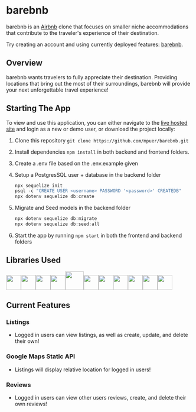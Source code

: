 # barebnb

barebnb is an [Airbnb](https://www.airbnb.com/) clone that focuses on smaller niche accommodations that contribute to the traveler's experience of their destination.

Try creating an account and using currently deployed features: [barebnb](https://bare-bnb.herokuapp.com/).

## Overview
barebnb wants travelers to fully appreciate their destination. Providing locations that bring out the most of their surroundings,
barebnb will provide your next unforgettable travel experience!

## Starting The App
To view and use this application, you can either navigate to the [live hosted site](https://bare-bnb.herokuapp.com/) and login as a new or demo user, or download the project locally:
1. Clone this repository ```git clone https://github.com/mpuer/barebnb.git```

2. Install dependencies ```npm install``` in both backend and frontend folders.

3.  Create a .env file based on the .env.example given

4.  Setup a PostgresSQL user + database in the backend folder
    ```javascript
    npx sequelize init
    psql -c "CREATE USER <username> PASSWORD '<password>' CREATEDB"
    npx dotenv sequelize db:create
    ```

5. Migrate and Seed models in the backend folder
    ```javascript
    npx dotenv sequelize db:migrate
    npx dotenv sequelize db:seed:all
    ```

6. Start the app by running ```npm start``` in both the frontend and backend folders

## Libraries Used
<img  src="https://cdn.jsdelivr.net/gh/devicons/devicon/icons/javascript/javascript-original.svg" height=40/><img src="https://cdn.jsdelivr.net/gh/devicons/devicon/icons/react/react-original.svg" height=40/><img src="https://cdn.jsdelivr.net/gh/devicons/devicon/icons/redux/redux-original.svg" height=40/><img src="https://cdn.jsdelivr.net/gh/devicons/devicon/icons/nodejs/nodejs-plain-wordmark.svg" height=40/><img src="https://cdn.jsdelivr.net/gh/devicons/devicon/icons/express/express-original-wordmark.svg" height=50/><img  src="https://cdn.jsdelivr.net/gh/devicons/devicon/icons/postgresql/postgresql-original.svg" height=40/><img  src="https://cdn.jsdelivr.net/gh/devicons/devicon/icons/sequelize/sequelize-original.svg" height=40/><img  src="https://cdn.jsdelivr.net/gh/devicons/devicon/icons/css3/css3-original.svg" height=40/><img  src="https://cdn.jsdelivr.net/gh/devicons/devicon/icons/html5/html5-original.svg" height=40/><img src="https://cdn.jsdelivr.net/gh/devicons/devicon/icons/vscode/vscode-original.svg" height=40/><img  src="https://cdn.jsdelivr.net/gh/devicons/devicon/icons/git/git-original.svg" height=40/>

## Current Features 
### Listings
- Logged in users can view listings, as well as create, update, and delete their own!

### Google Maps Static API
- Listings will display relative location for logged in users!

### Reviews
- Logged in users can view other users reviews, create, and delete their own reviews!
